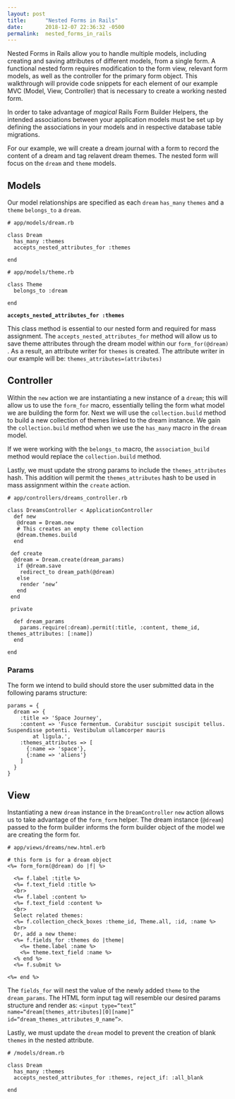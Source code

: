 ```yaml
---
layout: post
title:      "Nested Forms in Rails"
date:       2018-12-07 22:36:32 -0500
permalink:  nested_forms_in_rails
---
```



Nested Forms in Rails allow you to handle multiple models, including creating and saving attributes of different models, from a single form. A functional nested form requires modification to the form view, relevant form models, as well as the controller for the primary form object.  This walkthrough will provide code snippets for each element of our example MVC (Model, View, Controller) that is necessary to create a working nested form.

In order to take advantage of *magical* Rails Form Builder Helpers, the intended associations between your application models must be set up by defining the associations in your models and in respective database table migrations.

For our example, we will create a dream journal with a form to record the content of a dream and tag relavent dream themes. The nested form will focus on the `dream` and `theme` models.

## Models

Our model relationships are specified as each `dream` `has_many` `themes` and a `theme` `belongs_to` a `dream`.

```
# app/models/dream.rb

class Dream
  has_many :themes
  accepts_nested_attributes_for :themes
	
end

# app/models/theme.rb

class Theme
  belongs_to :dream
	
end
```

**`accepts_nested_attributes_for :themes`**

This class method is essential to our nested form and required for mass assignment.  The `accepts_nested_attributes_for` method will allow us to save theme attributes through the dream model within our ​`form_for(@dream)`​. As a result, an attribute writer for `themes` is created. The attribute writer in our example will be: `themes_attributes=(attributes)`

## Controller

Within the `new` action we are instantiating a new instance of a `dream`; this will allow us to use the `form_for` macro, essentially telling the form what model we are building the form for.  Next we will use the `collection.build` method to build a new collection of themes linked to the dream instance. We gain the `collection.build` method when we use the `has_many` macro in the `dream` model.

If we were working with the `belongs_to` macro, the `association_build` method would replace the `collection.build` method.

Lastly, we must update the strong params to include the `themes_attributes` hash. This addition will permit the `themes_attributes` hash to be used in mass assignment within the `create` action. 

```
# app/controllers/dreams_controller.rb

class DreamsController < ApplicationController
  def new
   @dream = Dream.new
   # This creates an empty theme collection
   @dream.themes.build 
  end
 
 def create
  @dream = Dream.create(dream_params)
   if @dream.save
    redirect_to dream_path(@dream)
   else
    render ‘new’
   end
 end
 
 private
 
  def dream_params
    params.require(:dream).permit(:title, :content, theme_id, themes_attributes: [:name])
  end
	
end
```

### Params

The form we intend to build should store the user submitted data in the following params structure:

```
params = {
  dream => {
    :title => 'Space Journey',
    :content => 'Fusce fermentum. Curabitur suscipit suscipit tellus. Suspendisse potenti. Vestibulum ullamcorper mauris   
		at ligula.',
    :themes_attributes => [
      {:name => 'space'},
      {:name => 'aliens'}
    ]
  }
}
```

## View

Instantiating a new `dream` instance in the `DreamController` `new` action allows us to take advantage of the `form_form` helper.  The dream instance (​`@dream`​) passed to the form builder informs the form builder object of the model we are creating the form for.

```
# app/views/dreams/new.html.erb

# this form is for a dream object
<%= form_form(@dream) do |f| %>

  <%= f.label :title %>
  <%= f.text_field :title %>
  <br>
  <%= f.label :content %>
  <%= f.text_field :content %>
  <br>
  Select related themes:
  <%= f.collection_check_boxes :theme_id, Theme.all, :id, :name %>
  <br>
  Or, add a new theme:
  <%= f.fields_for :themes do |theme|
    <%= theme.label :name %>
    <%= theme.text_field :name %>
  <% end %>
  <%= f.submit %>
	
<%= end %>
```

The `fields_for` will nest the value of the newly added `theme` to the `dream_params`. The HTML form input tag will resemble our desired params structure and render as: `<input type=“text” name=“dream[themes_attributes][0][name]” id=“dream_themes_attributes_0_name”>`.

Lastly, we must update the `dream` model to prevent the creation of blank `themes` in the nested attribute.

```
# /models/dream.rb

class Dream
  has_many :themes
  accepts_nested_attributes_for :themes, reject_if: :all_blank
  
end
```
